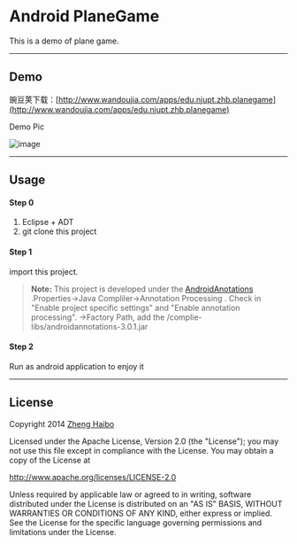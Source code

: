 Android PlaneGame
===================

This is a demo of plane game.

----------
Demo
-------------

豌豆荚下载：[http://www.wandoujia.com/apps/edu.njupt.zhb.planegame](http://www.wandoujia.com/apps/edu.njupt.zhb.planegame)

Demo Pic

![image](https://github.com/nuptboyzhb/newplanegame/blob/master/demo/demo1.gif)


----------


Usage
-------------------


#### <i class="icon-refresh"></i> Step 0

1. Eclipse + ADT
2. git clone this project

#### <i class="icon-refresh"></i> Step 1

import this project.

> **Note:** This project is developed under the [AndroidAnotations](https://github.com/excilys/androidannotations) .Properties->Java Compliler->Annotation Processing . Check in "Enable project specific settings" and "Enable annotation processing". ->Factory Path, add the /complie-libs/androidannotations-3.0.1.jar

#### <i class="icon-refresh"></i> Step 2

Run as android application to enjoy it

----------


License
-------------

Copyright 2014  [Zheng Haibo](https://github.com/nuptboyzhb/)

Licensed under the Apache License, Version 2.0 (the "License");
you may not use this file except in compliance with the License.
You may obtain a copy of the License at

   http://www.apache.org/licenses/LICENSE-2.0

Unless required by applicable law or agreed to in writing, software
distributed under the License is distributed on an "AS IS" BASIS,
WITHOUT WARRANTIES OR CONDITIONS OF ANY KIND, either express or implied.
See the License for the specific language governing permissions and
limitations under the License.
